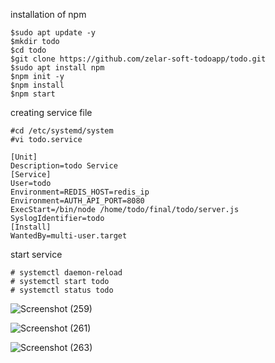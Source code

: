 installation of npm 
```
$sudo apt update -y
$mkdir todo
$cd todo
$git clone https://github.com/zelar-soft-todoapp/todo.git
$sudo apt install npm
$npm init -y
$npm install
$npm start
```
creating service file
```
#cd /etc/systemd/system
#vi todo.service

[Unit]
Description=todo Service
[Service]
User=todo
Environment=REDIS_HOST=redis_ip
Environment=AUTH_API_PORT=8080
ExecStart=/bin/node /home/todo/final/todo/server.js
SyslogIdentifier=todo
[Install]
WantedBy=multi-user.target
```
start service 
```
# systemctl daemon-reload
# systemctl start todo
# systemctl status todo
```





![Screenshot (259)](https://user-images.githubusercontent.com/82602260/116847233-bff22c80-ac07-11eb-83a5-06748c88e631.png)


![Screenshot (261)](https://user-images.githubusercontent.com/82602260/116846946-1d39ae00-ac07-11eb-9a12-86d12263a082.png)


![Screenshot (263)](https://user-images.githubusercontent.com/82602260/116847041-625de000-ac07-11eb-8b69-37070fe574c8.png)



